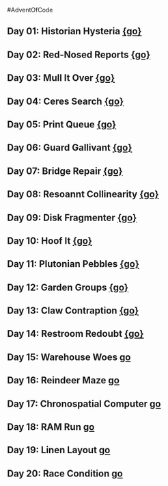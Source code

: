 #AdventOfCode

## Day 01: Historian Hysteria [{go}](./day01/Instructions.md)

## Day 02: Red-Nosed Reports [{go}](./day02/Instructions.md)

## Day 03: Mull It Over [{go}](./day03/Instructions.md)

## Day 04: Ceres Search [{go}](./day04/Instructions.md)

## Day 05: Print Queue [{go}](./day05/Instructions.md)

## Day 06: Guard Gallivant [{go}](./day06/Instructions.md)

## Day 07: Bridge Repair [{go}](./day07/Instructions.md)

## Day 08: Resoannt Collinearity [{go}](./day08/Instructions.md)

## Day 09: Disk Fragmenter [{go}](./day09/Instructions.md)

## Day 10: Hoof It [{go}](./day10/Instructions.md)

## Day 11: Plutonian Pebbles [{go}](./day11/Instructions.md)

## Day 12: Garden Groups [{go}](./day12/Instructions.md)

## Day 13: Claw Contraption [{go}](./day13/Instructions.md)

## Day 14: Restroom Redoubt [{go}](./day14/Instructions.md)

## Day 15: Warehouse Woes [go](./day15/Instructions.md)

## Day 16: Reindeer Maze [go](./day16/Instructions.md)

## Day 17: Chronospatial Computer [go](./day17/Instructions.md)

## Day 18: RAM Run [go](./day18/Instructions.md)

## Day 19: Linen Layout [go](./day19/Instructions.md)

## Day 20: Race Condition [go](./day20/Instructions.md)
